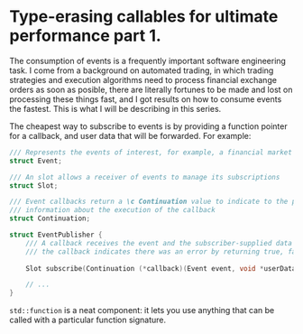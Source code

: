 # Type-erasing callables for ultimate performance part 1.

The consumption of events is a frequently important software engineering task.  I come from a background on automated trading, in which trading strategies and execution algorithms need to process financial exchange orders as soon as posible, there are literally fortunes to be made and lost on processing these things fast, and I got results on how to consume events the fastest.  This is what I will be describing in this series.

The cheapest way to subscribe to events is by providing a function pointer for a callback, and user data that will be forwarded.  For example:

```c++
/// Represents the events of interest, for example, a financial market exchange message
struct Event;

/// An slot allows a receiver of events to manage its subscriptions
struct Slot;

/// Event callbacks return a \c Continuation value to indicate to the publisher
/// information about the execution of the callback
struct Continuation;

struct EventPublisher {
    /// A callback receives the event and the subscriber-supplied data
    /// the callback indicates there was an error by returning true, false to indicate all successful
    
    Slot subscribe(Continuation (*callback)(Event event, void *userData));

    // ...
}
```

`std::function` is a neat component: it lets you use anything that can be called with a particular function signature.
